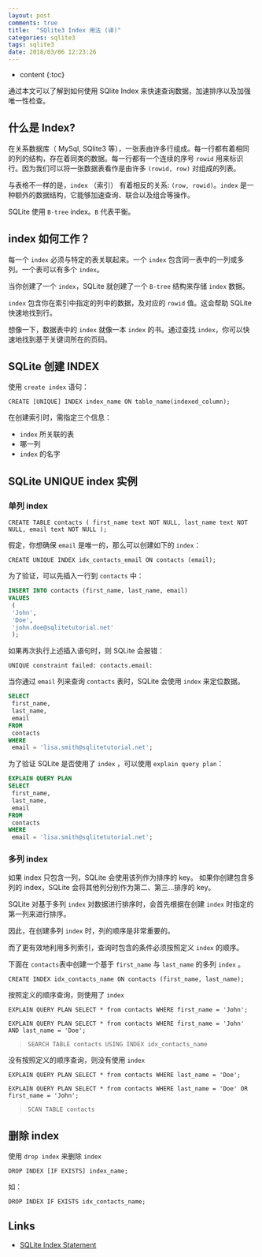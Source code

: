```yaml
---
layout: post
comments: true
title:  "SQlite3 Index 用法 (译)"
categories: sqlite3
tags: sqlite3
date: 2018/03/06 12:23:26
---
```


* content
{:toc}

通过本文可以了解到如何使用 SQlite Index 来快速查询数据，加速排序以及加强唯一性检查。





## 什么是 Index?

在关系数据库（ MySql, SQlite3 等），一张表由许多行组成。每一行都有着相同的列的结构，存在着同类的数据。每一行都有一个连续的序号 `rowid` 用来标识行。因为我们可以将一张数据表看作是由许多 `(rowid, row)` 对组成的列表。

与表格不一样的是，`index` （索引） 有着相反的关系: `(row, rowid)`。`index` 是一种额外的数据结构，它能够加速查询、联合以及组合等操作。

SQLite 使用 `B-tree` index。`B` 代表平衡。

## index 如何工作？

每一个 `index` 必须与特定的表关联起来。一个 `index` 包含同一表中的一列或多列。一个表可以有多个 `index`。

当你创建了一个 `index`，SQLite 就创建了一个 `B-tree` 结构来存储 `index` 数据。

`index` 包含你在索引中指定的列中的数据，及对应的 `rowid` 值。这会帮助 SQLite 快速地找到行。

想像一下，数据表中的 `index` 就像一本 `index` 的书。通过查找 `index`，你可以快速地找到基于关键词所在的页码。

## SQLite 创建 INDEX

使用 `create index` 语句：

`CREATE [UNIQUE] INDEX index_name ON table_name(indexed_column);`

在创建索引时，需指定三个信息：

* `index` 所关联的表
* 哪一列
* `index` 的名字

## SQLite UNIQUE index 实例

### 单列 index

`CREATE TABLE contacts ( first_name text NOT NULL, last_name text NOT NULL, email text NOT NULL );`

假定，你想确保 `email` 是唯一的，那么可以创建如下的 `index`：

`CREATE UNIQUE INDEX idx_contacts_email ON contacts (email);`

为了验证，可以先插入一行到 `contacts` 中：

```sql
INSERT INTO contacts (first_name, last_name, email)
VALUES
 (
 'John',
 'Doe',
 'john.doe@sqlitetutorial.net'
 );
```

如果再次执行上述插入语句时，则 SQLite 会报错：

`UNIQUE constraint failed: contacts.email:`

当你通过 `email` 列来查询 `contacts` 表时，SQLite 会使用 `index` 来定位数据。

```sql
SELECT
 first_name,
 last_name,
 email
FROM
 contacts
WHERE
 email = 'lisa.smith@sqlitetutorial.net';
```

为了验证 SQLite 是否使用了 `index` ，可以使用 `explain query plan`：

```sql
EXPLAIN QUERY PLAN
SELECT
 first_name,
 last_name,
 email
FROM
 contacts
WHERE
 email = 'lisa.smith@sqlitetutorial.net';
```

### 多列 index

如果 index 只包含一列，SQLite 会使用该列作为排序的 key。
如果你创建包含多列的 index，SQLite 会将其他列分别作为第二、第三...排序的 key。

SQLite 对基于多列 `index` 对数据进行排序时，会首先根据在创建 `index` 时指定的第一列来进行排序。

因此，在创建多列 `index` 时，列的顺序是非常重要的。

而了更有效地利用多列索引，查询时包含的条件必须按照定义 `index` 的顺序。

下面在 `contacts`表中创建一个基于 `first_name` 与 `last_name` 的多列 `index` 。

`CREATE INDEX idx_contacts_name ON contacts (first_name, last_name);`

按照定义的顺序查询，则使用了 `index`

`EXPLAIN QUERY PLAN SELECT * from contacts WHERE first_name = 'John';`

`EXPLAIN QUERY PLAN SELECT * from contacts WHERE first_name = 'John' AND last_name = 'Doe';`

> `SEARCH TABLE contacts USING INDEX idx_contacts_name`

没有按照定义的顺序查询，则没有使用 `index`

`EXPLAIN QUERY PLAN SELECT * from contacts WHERE last_name = 'Doe';`

`EXPLAIN QUERY PLAN SELECT * from contacts WHERE last_name = 'Doe' OR first_name = 'John';`

> `SCAN TABLE contacts`


## 删除 index

使用 `drop index` 来删除 `index`

`DROP INDEX [IF EXISTS] index_name;`

如：

`DROP INDEX IF EXISTS idx_contacts_name;`

## Links

* [SQLite Index Statement](http://www.sqlitetutorial.net/sqlite-index/)
